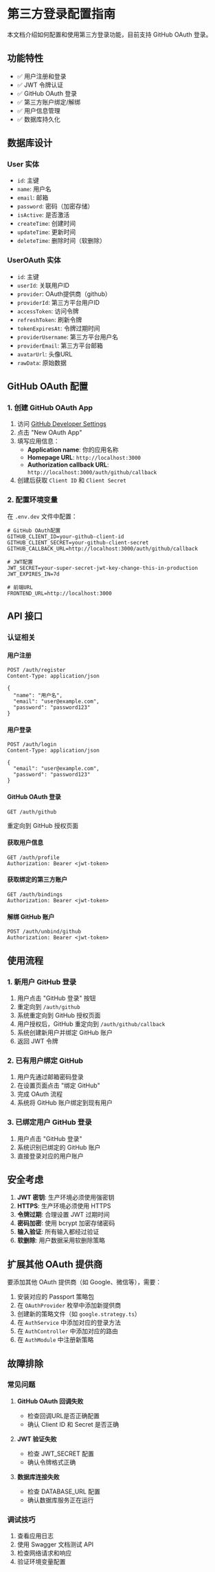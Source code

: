 # 第三方登录配置指南

本文档介绍如何配置和使用第三方登录功能，目前支持 GitHub OAuth 登录。

## 功能特性

- ✅ 用户注册和登录
- ✅ JWT 令牌认证
- ✅ GitHub OAuth 登录
- ✅ 第三方账户绑定/解绑
- ✅ 用户信息管理
- ✅ 数据库持久化

## 数据库设计

### User 实体

- `id`: 主键
- `name`: 用户名
- `email`: 邮箱
- `password`: 密码（加密存储）
- `isActive`: 是否激活
- `createTime`: 创建时间
- `updateTime`: 更新时间
- `deleteTime`: 删除时间（软删除）

### UserOAuth 实体

- `id`: 主键
- `userId`: 关联用户ID
- `provider`: OAuth提供商（github）
- `providerId`: 第三方平台用户ID
- `accessToken`: 访问令牌
- `refreshToken`: 刷新令牌
- `tokenExpiresAt`: 令牌过期时间
- `providerUsername`: 第三方平台用户名
- `providerEmail`: 第三方平台邮箱
- `avatarUrl`: 头像URL
- `rawData`: 原始数据

## GitHub OAuth 配置

### 1. 创建 GitHub OAuth App

1. 访问 [GitHub Developer Settings](https://github.com/settings/developers)
2. 点击 "New OAuth App"
3. 填写应用信息：
   - **Application name**: 你的应用名称
   - **Homepage URL**: `http://localhost:3000`
   - **Authorization callback URL**: `http://localhost:3000/auth/github/callback`
4. 创建后获取 `Client ID` 和 `Client Secret`

### 2. 配置环境变量

在 `.env.dev` 文件中配置：

```env
# GitHub OAuth配置
GITHUB_CLIENT_ID=your-github-client-id
GITHUB_CLIENT_SECRET=your-github-client-secret
GITHUB_CALLBACK_URL=http://localhost:3000/auth/github/callback

# JWT配置
JWT_SECRET=your-super-secret-jwt-key-change-this-in-production
JWT_EXPIRES_IN=7d

# 前端URL
FRONTEND_URL=http://localhost:3000
```

## API 接口

### 认证相关

#### 用户注册

```http
POST /auth/register
Content-Type: application/json

{
  "name": "用户名",
  "email": "user@example.com",
  "password": "password123"
}
```

#### 用户登录

```http
POST /auth/login
Content-Type: application/json

{
  "email": "user@example.com",
  "password": "password123"
}
```

#### GitHub OAuth 登录

```http
GET /auth/github
```

重定向到 GitHub 授权页面

#### 获取用户信息

```http
GET /auth/profile
Authorization: Bearer <jwt-token>
```

#### 获取绑定的第三方账户

```http
GET /auth/bindings
Authorization: Bearer <jwt-token>
```

#### 解绑 GitHub 账户

```http
POST /auth/unbind/github
Authorization: Bearer <jwt-token>
```

## 使用流程

### 1. 新用户 GitHub 登录

1. 用户点击 "GitHub 登录" 按钮
2. 重定向到 `/auth/github`
3. 系统重定向到 GitHub 授权页面
4. 用户授权后，GitHub 重定向到 `/auth/github/callback`
5. 系统创建新用户并绑定 GitHub 账户
6. 返回 JWT 令牌

### 2. 已有用户绑定 GitHub

1. 用户先通过邮箱密码登录
2. 在设置页面点击 "绑定 GitHub"
3. 完成 OAuth 流程
4. 系统将 GitHub 账户绑定到现有用户

### 3. 已绑定用户 GitHub 登录

1. 用户点击 "GitHub 登录"
2. 系统识别已绑定的 GitHub 账户
3. 直接登录对应的用户账户

## 安全考虑

1. **JWT 密钥**: 生产环境必须使用强密钥
2. **HTTPS**: 生产环境必须使用 HTTPS
3. **令牌过期**: 合理设置 JWT 过期时间
4. **密码加密**: 使用 bcrypt 加密存储密码
5. **输入验证**: 所有输入都经过验证
6. **软删除**: 用户数据采用软删除策略

## 扩展其他 OAuth 提供商

要添加其他 OAuth 提供商（如 Google、微信等），需要：

1. 安装对应的 Passport 策略包
2. 在 `OAuthProvider` 枚举中添加新提供商
3. 创建新的策略文件（如 `google.strategy.ts`）
4. 在 `AuthService` 中添加对应的登录方法
5. 在 `AuthController` 中添加对应的路由
6. 在 `AuthModule` 中注册新策略

## 故障排除

### 常见问题

1. **GitHub OAuth 回调失败**
   - 检查回调URL是否正确配置
   - 确认 Client ID 和 Secret 是否正确

2. **JWT 验证失败**
   - 检查 JWT_SECRET 配置
   - 确认令牌格式正确

3. **数据库连接失败**
   - 检查 DATABASE_URL 配置
   - 确认数据库服务正在运行

### 调试技巧

1. 查看应用日志
2. 使用 Swagger 文档测试 API
3. 检查网络请求和响应
4. 验证环境变量配置
